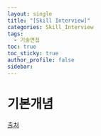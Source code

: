 ```yaml
---
layout: single
title: "[Skill Interview]"
categories: Skill_Interview
tags:
  - 기술면접
toc: true
toc_sticky: true
author_profile: false
sidebar:
---
```

# 기본개념

[출처](https://cryptosalamander.tistory.com/171)
